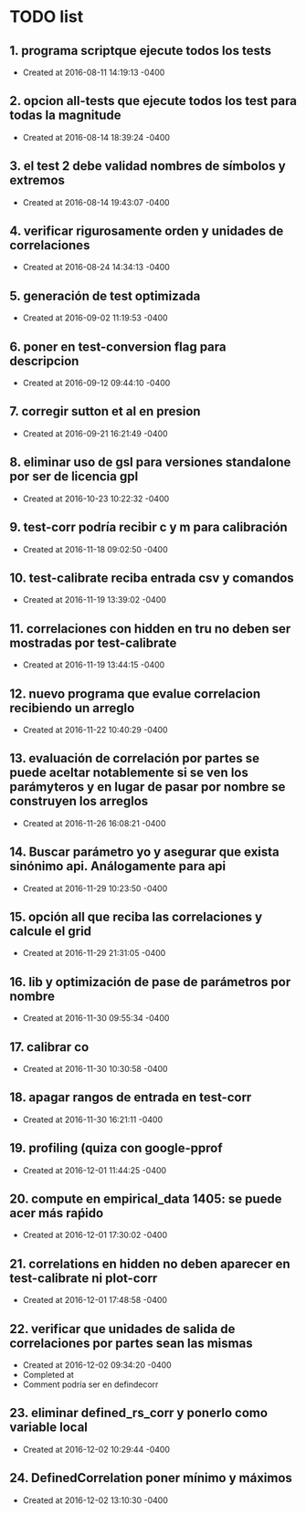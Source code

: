 # TODO list
## 1. programa scriptque ejecute todos los tests
- Created at   2016-08-11 14:19:13 -0400

## 2. opcion all-tests que ejecute todos los test para todas la magnitude
- Created at   2016-08-14 18:39:24 -0400

## 3. el test 2 debe validad nombres de símbolos y extremos
- Created at   2016-08-14 19:43:07 -0400

## 4. verificar rigurosamente orden y unidades de correlaciones
- Created at   2016-08-24 14:34:13 -0400

## 5. generación de test optimizada
- Created at   2016-09-02 11:19:53 -0400

## 6. poner en test-conversion flag para descripcion
- Created at   2016-09-12 09:44:10 -0400

## 7. corregir sutton et al en presion
- Created at   2016-09-21 16:21:49 -0400

## 8. eliminar uso de gsl para versiones standalone por ser de licencia gpl
- Created at   2016-10-23 10:22:32 -0400

## 9. test-corr podría recibir c y m para calibración
- Created at   2016-11-18 09:02:50 -0400

## 10. test-calibrate reciba entrada csv y comandos
- Created at   2016-11-19 13:39:02 -0400

## 11. correlaciones con hidden en tru no deben ser mostradas por test-calibrate
- Created at   2016-11-19 13:44:15 -0400

## 12. nuevo programa que evalue correlacion recibiendo un arreglo
- Created at   2016-11-22 10:40:29 -0400

## 13. evaluación de correlación por partes se puede aceltar notablemente si se ven los parámyteros y en lugar de pasar por nombre se construyen los arreglos
- Created at   2016-11-26 16:08:21 -0400

## 14. Buscar parámetro yo y asegurar que exista sinónimo api. Análogamente para api
- Created at   2016-11-29 10:23:50 -0400

## 15. opción all que reciba las correlaciones y calcule el grid
- Created at   2016-11-29 21:31:05 -0400

## 16. lib y optimización de pase de parámetros por nombre
- Created at   2016-11-30 09:55:34 -0400

## 17. calibrar co
- Created at   2016-11-30 10:30:58 -0400

## 18. apagar rangos de entrada en test-corr
- Created at   2016-11-30 16:21:11 -0400

## 19. profiling (quiza con google-pprof
- Created at   2016-12-01 11:44:25 -0400

## 20. compute en empirical_data 1405: se puede acer más raṕido
- Created at   2016-12-01 17:30:02 -0400

## 21. correlations en hidden no deben aparecer en test-calibrate ni plot-corr
- Created at   2016-12-01 17:48:58 -0400

## 22. verificar que unidades de salida de correlaciones por partes sean las mismas
- Created at   2016-12-02 09:34:20 -0400
- Completed at 
- Comment      podría ser en defindecorr

## 23. eliminar defined_rs_corr y ponerlo como variable local
- Created at   2016-12-02 10:29:44 -0400

## 24. DefinedCorrelation poner mínimo y máximos
- Created at   2016-12-02 13:10:30 -0400

